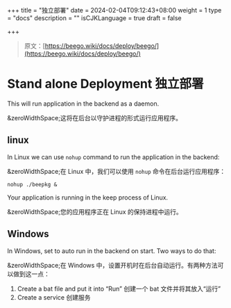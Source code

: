 +++
title = "独立部署"
date = 2024-02-04T09:12:43+08:00
weight = 1
type = "docs"
description = ""
isCJKLanguage = true
draft = false

+++

> 原文：[https://beego.wiki/docs/deploy/beego/](https://beego.wiki/docs/deploy/beego/)

# Stand alone Deployment 独立部署



This will run application in the backend as a daemon.

&zeroWidthSpace;这将在后台以守护进程的形式运行应用程序。

## linux

In Linux we can use `nohup` command to run the application in the backend:

&zeroWidthSpace;在 Linux 中，我们可以使用 `nohup` 命令在后台运行应用程序：

```
nohup ./beepkg &
```

Your application is running in the keep process of Linux.

&zeroWidthSpace;您的应用程序正在 Linux 的保持进程中运行。

## Windows

In Windows, set to auto run in the backend on start. Two ways to do that:

&zeroWidthSpace;在 Windows 中，设置开机时在后台自动运行。有两种方法可以做到这一点：

1. Create a bat file and put it into “Run”
   创建一个 bat 文件并将其放入“运行”
2. Create a service 创建服务